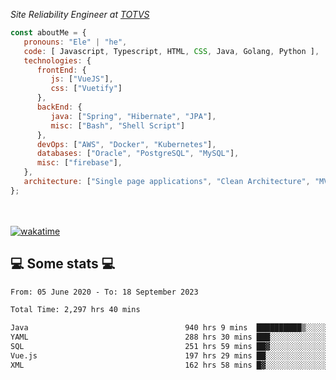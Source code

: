 <p><em>Site Reliability Engineer at <a href="https://www.totvs.com/">TOTVS</a></br>
</em></p>


```javascript
const aboutMe = {
   pronouns: "Ele" | "he",
   code: [ Javascript, Typescript, HTML, CSS, Java, Golang, Python ],
   technologies: {
      frontEnd: {
         js: ["VueJS"],
         css: ["Vuetify"]
      },
      backEnd: {
         java: ["Spring", "Hibernate", "JPA"],
         misc: ["Bash", "Shell Script"]
      },
      devOps: ["AWS", "Docker", "Kubernetes"],
      databases: ["Oracle", "PostgreSQL", "MySQL"],
      misc: ["firebase"],
   },
   architecture: ["Single page applications", "Clean Architecture", "MVC", "Microservices"],
};
```
</br></br>
[![wakatime](https://wakatime.com/badge/user/a3a8ed06-d304-4d6b-bc86-4adc418cdea7.svg)](https://wakatime.com/@a3a8ed06-d304-4d6b-bc86-4adc418cdea7)
<h2>💻 Some stats 💻</h2>

<!--START_SECTION:waka-->

```txt
From: 05 June 2020 - To: 18 September 2023

Total Time: 2,297 hrs 40 mins

Java                                   940 hrs 9 mins  ██████████▒░░░░░░░░░░░░░░   40.92 %
YAML                                   288 hrs 30 mins ███░░░░░░░░░░░░░░░░░░░░░░   12.56 %
SQL                                    251 hrs 59 mins ██▓░░░░░░░░░░░░░░░░░░░░░░   10.97 %
Vue.js                                 197 hrs 29 mins ██░░░░░░░░░░░░░░░░░░░░░░░   08.60 %
XML                                    162 hrs 58 mins █▓░░░░░░░░░░░░░░░░░░░░░░░   07.09 %
```

<!--END_SECTION:waka-->
